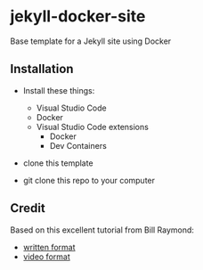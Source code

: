 # jekyll-docker-site

Base template for a Jekyll site using Docker

## Installation

- Install these things:
  - Visual Studio Code
  - Docker
  - Visual Studio Code extensions
    - Docker
    - Dev Containers

- clone this template
- git clone this repo to your computer

## Credit

Based on this excellent tutorial from Bill Raymond:

- [written format](https://gist.github.com/BillRaymond/db761d6b53dc4a237b095819d33c7332)
- [video format](https://youtu.be/zijOXpZzdvs?si=vPjOt-WGS59pu41w)
